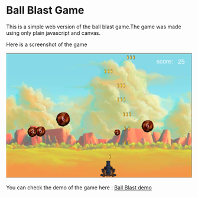 # Ball Blast Game

This is a simple web version of the ball blast game.The game was made using only plain javascript and canvas.

Here is a screenshot of the game

![alt text](./screenshot.png)

You can check the demo of the game here : [Ball Blast demo](https://ahmed-28.github.io/Ball-Blast-game/ball_blast.html)
